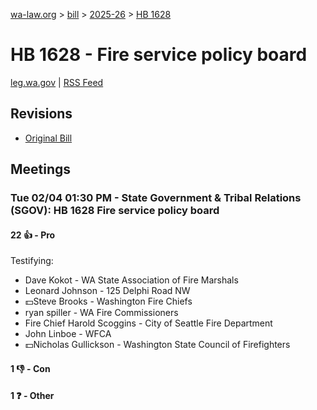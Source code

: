 [wa-law.org](/) > [bill](/bill/) > [2025-26](/bill/2025-26/) > [HB 1628](/bill/2025-26/hb/1628/)

# HB 1628 - Fire service policy board
[leg.wa.gov](https://app.leg.wa.gov/billsummary?BillNumber=1628&Year=2025&Initiative=false) | [RSS Feed](./rss.xml)

## Revisions
* [Original Bill](1/)

## Meetings
### Tue 02/04 01:30 PM - State Government & Tribal Relations (SGOV): HB 1628 Fire service policy board
#### 22 👍 - Pro
Testifying:
* Dave Kokot - WA State Association of Fire Marshals
* Leonard Johnson - 125 Delphi Road NW
* 💵Steve Brooks - Washington Fire Chiefs
* ryan spiller - WA Fire Commissioners
* Fire Chief Harold Scoggins - City of Seattle Fire Department
* John Linboe - WFCA
* 💵Nicholas Gullickson - Washington State Council of Firefighters

#### 1 👎 - Con

#### 1 ❓ - Other
